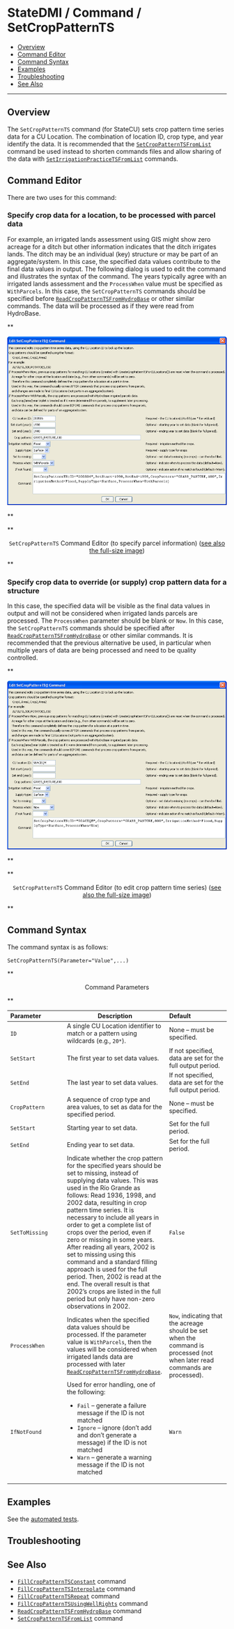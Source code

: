 # StateDMI / Command / SetCropPatternTS #

* [Overview](#overview)
* [Command Editor](#command-editor)
* [Command Syntax](#command-syntax)
* [Examples](#examples)
* [Troubleshooting](#troubleshooting)
* [See Also](#see-also)

-------------------------

## Overview ##

The `SetCropPatternTS` command (for StateCU)
sets crop pattern time series data for a CU Location.
The combination of location ID, crop type, and year identify the data.
It is recommended that the
[`SetCropPatternTSFromList`](../SetCropPatternTSFromList/SetCropPatternTSFromList.md)
command be used instead to shorten commands files and allow sharing of the data with
[`SetIrrigationPracticeTSFromList`](../SetIrrigationPracticeTSFromList/SetIrrigationPracticeTSFromList.md) commands.

## Command Editor ##

There are two uses for this command:

### Specify crop data for a location, to be processed with parcel data ###

For example, an irrigated lands assessment using GIS might show zero acreage
for a ditch but other information indicates that the ditch irrigates lands.
The ditch may be an individual (key) structure or may be part of an aggregate/system.
In this case, the specified data values contribute to the final data values in output.
The following dialog is used to edit the command and illustrates the syntax of the command.
The years typically agree with an irrigated lands assessment and the
`ProcessWhen` value must be specified as `WithParcels`.
In this case, the
`SetCropPatternTS` commands should be specified before
[`ReadCropPatternTSFromHydroBase`](../ReadCropPatternTSFromHydroBase/ReadCropPatternTSFromHydroBase.md) or other similar commands.
The data will be processed as if they were read from HydroBase.

**<p style="text-align: center;">
![SetCropPatternTS_WithParcels](SetCropPatternTS_WithParcels.png)
</p>**

**<p style="text-align: center;">
`SetCropPatternTS` Command Editor (to specify parcel information) (<a href="../SetCropPatternTS_WithParcels.png">see also the full-size image</a>)
</p>**

### Specify crop data to override (or supply) crop pattern data for a structure

In this case, the specified data will be visible as the final data values in output
and will not be considered when irrigated lands parcels are processed.
The `ProcessWhen` parameter should be blank or `Now`.
In this case, the `SetCropPatternTS` commands should be specified after
[`ReadCropPatternTSFromHydroBase`](../ReadCropPatternTSFromHydroBase/ReadCropPatternTSFromHydroBase.md) or other similar commands.
It is recommended that the previous alternative be used,
in particular when multiple years of data are being processed and need to be quality controlled.

**<p style="text-align: center;">
![SetCropPatternTS](SetCropPatternTS.png)
</p>**

**<p style="text-align: center;">
`SetCropPatternTS` Command Editor (to edit crop pattern time series) (<a href="../SetCropPatternTS.png">see also the full-size image</a>)
</p>**

## Command Syntax ##

The command syntax is as follows:

```text
SetCropPatternTS(Parameter="Value",...)
```
**<p style="text-align: center;">
Command Parameters
</p>**

| **Parameter**&nbsp;&nbsp;&nbsp;&nbsp;&nbsp;&nbsp;&nbsp;&nbsp;&nbsp;&nbsp;&nbsp;&nbsp; | **Description** | **Default**&nbsp;&nbsp;&nbsp;&nbsp;&nbsp;&nbsp;&nbsp;&nbsp;&nbsp;&nbsp;&nbsp;&nbsp;&nbsp;&nbsp;&nbsp;&nbsp;&nbsp;&nbsp;&nbsp;&nbsp; |
| --------------|-----------------|----------------- |
| `ID` | A single CU Location identifier to match or a pattern using wildcards (e.g., `20*`). | None – must be specified. |
| `SetStart` | The first year to set data values. | If not specified, data are set for the full output period. |
| `SetEnd` | The last year to set data values. | If not specified, data are set for the full output period. |
| `CropPattern` | A sequence of crop type and area values, to set as data for the specified period. | None – must be specified. |
| `SetStart` | Starting year to set data. | Set for the full period. |
| `SetEnd` | Ending year to set data. | Set for the full period. |
| `SetToMissing` | Indicate whether the crop pattern for the specified years should be set to missing, instead of supplying data values.  This was used in the Río Grande as follows:  Read 1936, 1998, and 2002 data, resulting in crop pattern time series.  It is necessary to include all years in order to get a complete list of crops over the period, even if zero or missing in some years.  After reading all years, 2002 is set to missing using this command and a standard filling approach is used for the full period.  Then, 2002 is read at the end.  The overall result is that 2002’s crops are listed in the full period but only have non-zero observations in 2002. | `False` |
| `ProcessWhen` | Indicates when the specified data values should be processed.  If the parameter value is `WithParcels`, then the values will be considered when irrigated lands data are processed with later [`ReadCropPatternTSFromHydroBase`](../ReadCropPatternTSFromHydroBase/ReadCropPatternTSFromHydroBase.md). | `Now`, indicating that the acreage should be set when the command is processed (not when later read commands are processed). |
| `IfNotFound` | Used for error handling, one of the following:<ul><li>`Fail` – generate a failure message if the ID is not matched</li><li>`Ignore` – ignore (don’t add and don’t generate a message) if the ID is not matched</li><li>`Warn` – generate a warning message if the ID is not matched</li></ul> | `Warn` |

## Examples ##

See the [automated tests](https://github.com/OpenCDSS/cdss-app-statedmi-test/tree/master/test/regression/commands/SetCropPatternTS).

## Troubleshooting ##

## See Also ##

* [`FillCropPatternTSConstant`](../FillCropPatternTSConstant/FillCropPatternTSConstant.md) command
* [`FillCropPatternTSInterpolate`](../FillCropPatternTSInterpolate/FillCropPatternTSInterpolate.md) command
* [`FillCropPatternTSRepeat`](../FillCropPatternTSRepeat/FillCropPatternTSRepeat.md) command
* [`FillCropPatternTSUsingWellRights`](../FillCropPatternTSUsingWellRights/FillCropPatternTSUsingWellRights.md) command
* [`ReadCropPatternTSFromHydroBase`](../ReadCropPatternTSFromHydroBase/ReadCropPatternTSFromHydroBase.md) command
* [`SetCropPatternTSFromList`](../SetCropPatternTSFromList/SetCropPatternTSFromList.md) command
